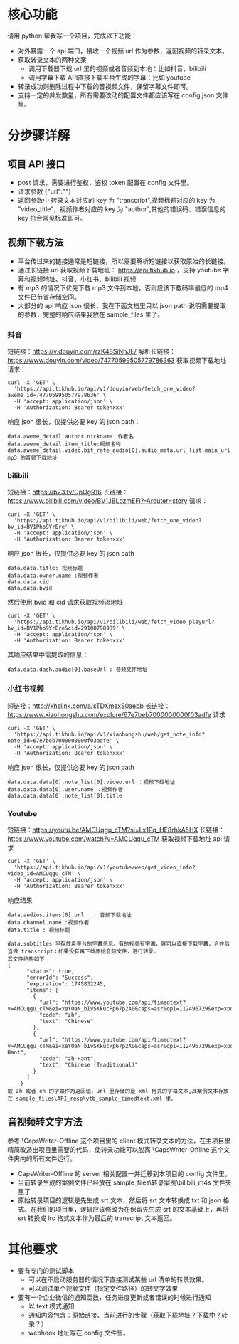 # 核心功能
请用 python 帮我写一个项目，完成以下功能：
- 对外暴露一个 api 端口，接收一个视频 url 作为参数，返回视频的转录文本。
- 获取转录文本的两种文案
    - 调用下载器下载 url 里的视频或者音频到本地：比如抖音，bilibili
    - 调用字幕下载 API直接下载平台生成的字幕：比如 youtube
- 转录成功则删除过程中下载的音视频文件，保留字幕文件即可。
- 支持一定的并发数量，所有需要改动的配置文件都应该写在 config.json 文件里。

# 分步骤详解
## 项目 API 接口
- post 请求，需要进行鉴权，鉴权 token 配置在 config 文件里。
- 请求参数 {"url":""}
- 返回参数中 转录文本对应的 key 为 "transcript",视频标题对应的 key 为 "video_title"，视频作者对应的 key 为 "author",其他的错误码、错误信息的 key 符合常见标准即可。

## 视频下载方法
- 平台传过来的链接通常是短链接，所以需要解析短链接以获取原始的长链接。
- 通过长链接 url 获取视频下载地址： https://api.tikhub.io ，支持 youtube 字幕和视频地址、抖音、小红书、bilibili 视频
- 有 mp3 的情况下优先下载 mp3 文件到本地，否则应该下载码率最低的 mp4 文件已节省存储空间。
- 大部分的 api 响应 json 很长，我在下面文档里只以 json path 说明需要提取的参数，完整的响应结果我放在 sample_files 里了。

### 抖音
短链接：https://v.douyin.com/rzK48SiNhJE/ 
解析长链接：https://www.douyin.com/video/74770599505779786363
获取视频下载地址请求：
```
curl -X 'GET' \
  'https://api.tikhub.io/api/v1/douyin/web/fetch_one_video?aweme_id=7477059950577978636' \
  -H 'accept: application/json' \
  -H 'Authorization: Bearer tokenxxx'
```
响应 json 很长，仅提供必要 key 的 json path：
```
data.aweme_detail.author.nickname：作者名
data.aweme_detail.item_title:视频名称
data.aweme_detail.video.bit_rate_audio[0].audio_meta.url_list.main_url: mp3 的音频下载地址
```

### bilibili
短链接：https://b23.tv/CpOgR16
长链接：https://www.bilibili.com/video/BV1JBLozmEFi?-Arouter=story
请求：
```
curl -X 'GET' \
  'https://api.tikhub.io/api/v1/bilibili/web/fetch_one_video?bv_id=BV1Pho9YrEre' \
  -H 'accept: application/json' \
  -H 'Authorization: Bearer tokenxxx'
```
响应 json 很长，仅提供必要 key 的 json path
```
data.data.title: 视频标题
data.data.owner.name :视频作者
data.data.cid
data.data.bvid
```
然后使用 bvid 和 cid 请求获取视频流地址
```
curl -X 'GET' \
  'https://api.tikhub.io/api/v1/bilibili/web/fetch_video_playurl?bv_id=BV1Pho9YrEre&cid=29108798989' \
  -H 'accept: application/json' \
  -H 'Authorization: Bearer tokenxxx'
```  
其响应结果中需提取的信息：
```
data.data.dash.audio[0].baseUrl : 音频文件地址
```


### 小红书视频
短链接：http://xhslink.com/a/sTDXmexS0aebb
长链接：https://www.xiaohongshu.com/explore/67e7beb7000000000f03adfe
请求
```
curl -X 'GET' \
  'https://api.tikhub.io/api/v1/xiaohongshu/web/get_note_info?note_id=67e7beb7000000000f03adfe' \
  -H 'accept: application/json' \
  -H 'Authorization: Bearer tokenxxx'
```
响应 json 很长，仅提供必要 key 的 json path

```
data.data.data[0].note_list[0].video.url ：视频下载地址
data.data.data[0].user.name ：视频作者
data.data.data[0].note_list[0].title
```

### Youtube 
短链接：https://youtu.be/AMCUqgu_cTM?si=Lx1Pq_HE8rhkA5HX
长链接：https://www.youtube.com/watch?v=AMCUqgu_cTM
获取视频下载地址 api 请求
```
curl -X 'GET' \
  'https://api.tikhub.io/api/v1/youtube/web/get_video_info?video_id=AMCUqgu_cTM' \
  -H 'accept: application/json' \
  -H 'Authorization: Bearer tokenxxx'
```
响应结果
```
data.audios.items[0].url   : 音频下载地址
data.channel.name :视频作者
data.title : 视频标题

data.subtitles 里存放着平台的字幕信息。有的视频有字幕，就可以直接下载字幕，合并后当做 transcript；如果没有再下载原始音频文件，进行转录。
其文件结构如下
{
      "status": true,
      "errorId": "Success",
      "expiration": 1745832245,
      "items": [
        {
          "url": "https://www.youtube.com/api/timedtext?v=AMCUqgu_cTM&ei=xeYOaN_bIvSKkucPp67p2A0&caps=asr&opi=112496729&exp=xpo&xoaf=7&hl=en&ip=0.0.0.0&ipbits=0&expire=1745832245&sparams=ip,ipbits,expire,v,ei,caps,opi,exp,xoaf&signature=1EF9185C6FCC876C2D3DA5D3B24C8E803D7EDA66.696C417AC60350CC0146E7912128FFC9025403F9&key=yt8&lang=zh",
          "code": "zh",
          "text": "Chinese"
        },
        {
          "url": "https://www.youtube.com/api/timedtext?v=AMCUqgu_cTM&ei=xeYOaN_bIvSKkucPp67p2A0&caps=asr&opi=112496729&exp=xpo&xoaf=7&hl=en&ip=0.0.0.0&ipbits=0&expire=1745832245&sparams=ip,ipbits,expire,v,ei,caps,opi,exp,xoaf&signature=1EF9185C6FCC876C2D3DA5D3B24C8E803D7EDA66.696C417AC60350CC0146E7912128FFC9025403F9&key=yt8&lang=zh-Hant",
          "code": "zh-Hant",
          "text": "Chinese (Traditional)"
        }
      ]
    }
取 zh 或者 en 的字幕作为返回值，url 里存储的是 xml 格式的字幕文本,其案例文本存放在 sample_files\API_resp\ytb_sample_timedtext.xml 里。
```

## 音视频转文字方法
参考 \CapsWriter-Offline 这个项目里的 client 模式转录文本的方法，在主项目里精简改造出项目里需要的代码，使转录功能可以脱离 \CapsWriter-Offline 这个文件夹内的所有文件运行。
- CapsWriter-Offline 的 server 相关配置一并迁移到本项目的 config 文件里。
- 当前转录生成的案例文件已经放在 sample_files\转录案例\bilibili_m4s 文件夹里了
- 原始转录项目的逻辑是先生成 srt 文本，然后将 srt 文本转换成 txt 和 json 格式。在我们的项目里，逻辑应该修改为在保留先生成 srt 的文本基础上，再将 srt 转换成 lrc 格式文本作为最后的 transcript 文本返回。



# 其他要求
- 要有专门的测试脚本
    - 可以在不启动服务器的情况下直接测试某些 url 清单的转录效果。
    - 可以测试单个视频文件（指定文件路径）的转文字效果
- 要有一个企业微信的通知函数，任务进度更新或者错误的时候进行通知
  - 以 text 模式通知
  - 通知内容包含：原始链接、当前进行的步骤（获取下载地址？下载中？转录？）
  - webhook 地址写在 config 文件里。
